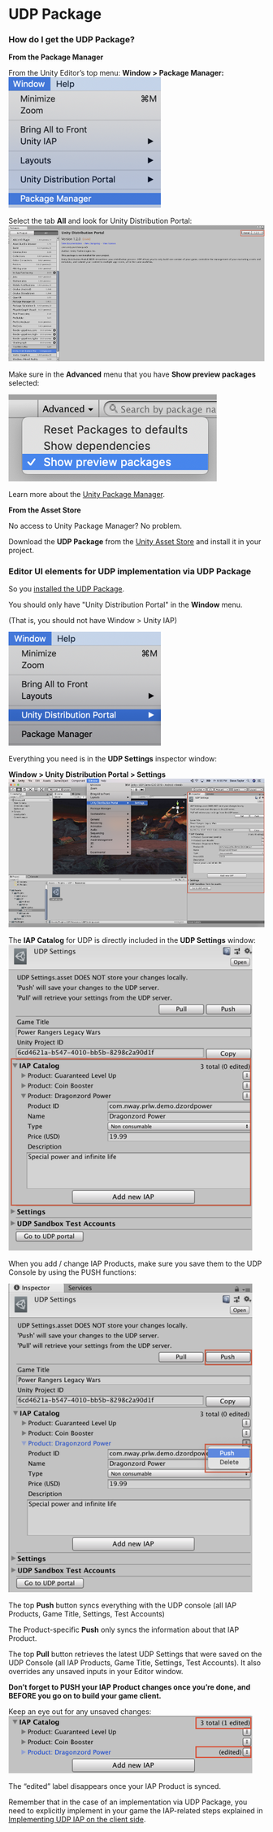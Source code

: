# UDP Package

### How do I get the UDP Package?

**From the Package Manager**

From the Unity Editor’s top menu: **Window > Package Manager:**</br>
![img](images/image_49.png)

Select the tab **All** and look for Unity Distribution Portal:
![img](images/image_50.png)

Make sure in the **Advanced** menu that you have **Show preview packages** selected:

![img](images/image_77.png)

Learn more about the [Unity Package Manager](https://docs.unity3d.com/Packages/com.unity.package-manager-ui@2.1/manual/index.html).

**From the Asset Store**

No access to Unity Package Manager? No problem. 

Download the **UDP Package** from the [Unity Asset Store](https://assetstore.unity.com/packages/add-ons/services/billing/unity-distribution-portal-138507) and install it in your project.

### Editor UI elements for UDP implementation via UDP Package

So you [installed the UDP Package](UDP_Package.md).

You should only have "Unity Distribution Portal" in the **Window** menu.

(That is, you should not have Window > Unity IAP)

![img](images/image_51.png)

Everything you need is in the **UDP Settings** inspector window:

**Window > Unity Distribution Portal > Settings**
![img](images/image_52.png)

The **IAP Catalog** for UDP is directly included in the **UDP Settings** window:
![img](images/image_53.png)

When you add / change IAP Products, make sure you save them to the UDP Console by using the PUSH functions:

![img](images/image_54.png)

The top **Push** button syncs everything with the UDP console (all IAP Products, Game Title, Settings, Test Accounts)

The Product-specific **Push** only syncs the information about that IAP Product.

The top **Pull** button retrieves the latest UDP Settings that were saved on the UDP Console (all IAP Products, Game Title, Settings, Test Accounts). It also overrides any unsaved inputs in your Editor window.

**Don’t forget to PUSH your IAP Product changes once you’re done, and BEFORE you go on to build your game client.**

Keep an eye out for any unsaved changes:
![img](images/image_55.png)

The “edited” label disappears once your IAP Product is synced.

Remember that in the case of an implementation via UDP Package, you need to explicitly implement in your game the IAP-related steps explained in [Implementing UDP IAP on the client side](Client-side_implementation_of_UDP.md).

